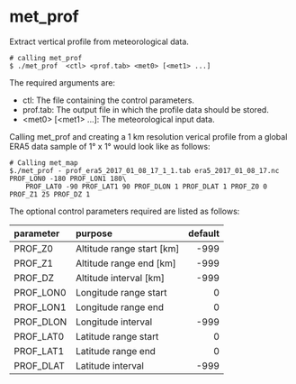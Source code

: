 # met_prof

Extract vertical profile from meteorological data.

```
# calling met_prof
$ ./met_prof  <ctl> <prof.tab> <met0> [<met1> ...]
```

The required arguments are:

* ctl: The file containing the control parameters.
* prof.tab: The output file in which the profile data should be stored.
* \<met0\> \[\<met1\> ...]: The meteorological input data.

Calling met_prof and creating a 1 km resolution verical profile from a global ERA5 data sample of 1° x 1° would look like as follows:

```
# Calling met_map
$./met_prof - prof_era5_2017_01_08_17_1_1.tab era5_2017_01_08_17.nc PROF_LON0 -180 PROF_LON1 180\
	PROF_LAT0 -90 PROF_LAT1 90 PROF_DLON 1 PROF_DLAT 1 PROF_Z0 0 PROF_Z1 25 PROF_DZ 1
```

The optional control parameters required are listed as follows:

| parameter | purpose | default | 
|:-----------|:---------|---------:|
| PROF_Z0 | Altitude range start [km] | -999 |
| PROF_Z1 | Altitude range end [km] | -999 |
| PROF_DZ | Altitude interval [km]| -999 |
| PROF_LON0 | Longitude range start | 0 |
| PROF_LON1 | Longitude range end | 0 |
| PROF_DLON | Longitude interval | -999 |
| PROF_LAT0 | Latitude range start | 0 |
| PROF_LAT1 | Latitude range end | 0 |
| PROF_DLAT | Latitude interval | -999 |
